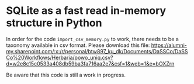 # SQLite as a fast read in-memory structure in Python

In order for the code `import_csv_memory.py` to work, there needs to be a taxonomy available in csv format.
Please download this file: https://alumni-my.sharepoint.com/:x:/r/personal/btw897_ku_dk/Documents/DaSSCo/DaSSCo%20Workflows/Herbaria/powo_uniq.csv?d=w2e8c15c0533a408db59ba3fa716aa2e7&csf=1&web=1&e=bOXZrn  

Be aware that this code is still a work in progress.
